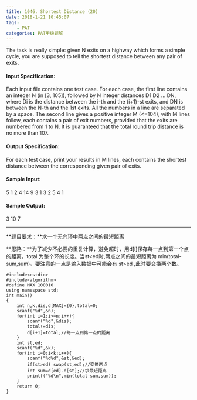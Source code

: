 ```yaml
---
title: 1046. Shortest Distance (20)
date: 2018-1-21 10:45:07
tags: 
	- PAT
categories: PAT甲级题解
---
```


The task is really simple: given N exits on a highway which forms a simple cycle, you are supposed to tell the shortest distance between any pair of exits.

#### Input Specification:

Each input file contains one test case. For each case, the first line contains an integer N (in [3, 105]), followed by N integer distances D1 D2 ... DN, where Di is the distance between the i-th and the (i+1)-st exits, and DN is between the N-th and the 1st exits. All the numbers in a line are separated by a space. The second line gives a positive integer M (<=104), with M lines follow, each contains a pair of exit numbers, provided that the exits are numbered from 1 to N. It is guaranteed that the total round trip distance is no more than 107.

#### Output Specification:

For each test case, print your results in M lines, each contains the shortest distance between the corresponding given pair of exits.

#### Sample Input:
5 1 2 4 14 9
3
1 3
2 5
4 1
#### Sample Output:
3
10
7
***
**题目要求：**求一个无向环中两点之间的最短距离

**思路：**为了减少不必要的重复计算，避免超时，用d[i]保存每一点到第一个点的距离，total 为整个环的长度。当st&lt;ed时,两点之间的最短距离为 min(total-sum,sum)。要注意的一点是输入数据中可能会有 st&gt;ed ,此时要交换两个数。
```
#include<cstdio>
#include<algorithm>
#define MAX 100010
using namespace std;
int main()
{
    int n,k,dis,d[MAX]={0},total=0;
    scanf("%d",&n);
    for(int i=1;i<=n;i++){
        scanf("%d",&dis);
        total+=dis;
        d[i+1]=total;//每一点到第一点的距离
    }
    int st,ed;
    scanf("%d",&k);
    for(int i=0;i<k;i++){
        scanf("%d%d",&st,&ed);
        if(st>ed) swap(st,ed);//交换两点
        int sum=d[ed]-d[st];//求最短距离
        printf("%d\n",min(total-sum,sum));
    }
    return 0;
}
```